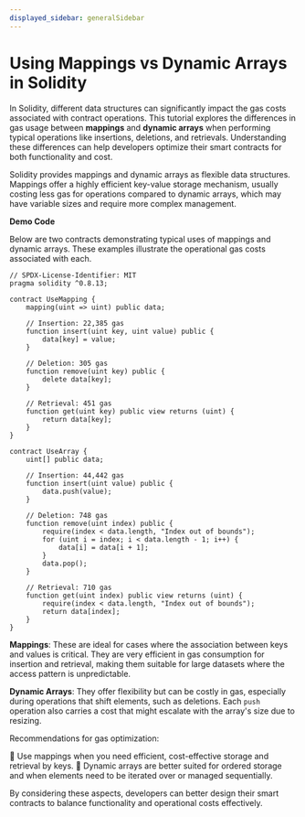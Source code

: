 ```yaml
---
displayed_sidebar: generalSidebar
---
```


# Using Mappings vs Dynamic Arrays in Solidity

In Solidity, different data structures can significantly impact the gas costs associated with contract operations. This tutorial explores the differences in gas usage between **mappings** and **dynamic arrays** when performing typical operations like insertions, deletions, and retrievals. Understanding these differences can help developers optimize their smart contracts for both functionality and cost.

Solidity provides mappings and dynamic arrays as flexible data structures. Mappings offer a highly efficient key-value storage mechanism, usually costing less gas for operations compared to dynamic arrays, which may have variable sizes and require more complex management.

**Demo Code**

Below are two contracts demonstrating typical uses of mappings and dynamic arrays. These examples illustrate the operational gas costs associated with each.

```solidity
// SPDX-License-Identifier: MIT
pragma solidity ^0.8.13;

contract UseMapping {
    mapping(uint => uint) public data;

    // Insertion: 22,385 gas
    function insert(uint key, uint value) public {
        data[key] = value;
    }

    // Deletion: 305 gas
    function remove(uint key) public {
        delete data[key];
    }

    // Retrieval: 451 gas
    function get(uint key) public view returns (uint) {
        return data[key];
    }
}

contract UseArray {
    uint[] public data;

    // Insertion: 44,442 gas
    function insert(uint value) public {
        data.push(value);
    }

    // Deletion: 748 gas
    function remove(uint index) public {
        require(index < data.length, "Index out of bounds");
        for (uint i = index; i < data.length - 1; i++) {
            data[i] = data[i + 1];
        }
        data.pop();
    }

    // Retrieval: 710 gas
    function get(uint index) public view returns (uint) {
        require(index < data.length, "Index out of bounds");
        return data[index];
    }
}
```

**Mappings**: These are ideal for cases where the association between keys and values is critical. They are very efficient in gas consumption for insertion and retrieval, making them suitable for large datasets where the access pattern is unpredictable.

**Dynamic Arrays**: They offer flexibility but can be costly in gas, especially during operations that shift elements, such as deletions. Each `push` operation also carries a cost that might escalate with the array's size due to resizing.

Recommendations for gas optimization:

🌟 Use mappings when you need efficient, cost-effective storage and retrieval by keys.
🌟 Dynamic arrays are better suited for ordered storage and when elements need to be iterated over or managed sequentially.

By considering these aspects, developers can better design their smart contracts to balance functionality and operational costs effectively.
